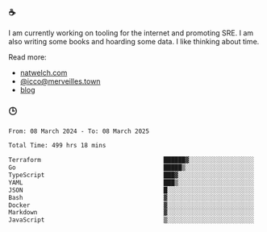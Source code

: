 ### ☕

I am currently working on tooling for the internet and promoting SRE. I am also writing some books and hoarding some data. I like thinking about time. 

Read more:

 - [natwelch.com](https://natwelch.com)
 - [@icco@merveilles.town](https://merveilles.town/@icco)
 - [blog](https://writing.natwelch.com)

### 🕒

<!--START_SECTION:waka-->

```txt
From: 08 March 2024 - To: 08 March 2025

Total Time: 499 hrs 18 mins

Terraform                                  ██████▓░░░░░░░░░░░░░░░░░░   26.89 %
Go                                         █████▒░░░░░░░░░░░░░░░░░░░   21.14 %
TypeScript                                 ███▓░░░░░░░░░░░░░░░░░░░░░   14.48 %
YAML                                       ███▒░░░░░░░░░░░░░░░░░░░░░   12.93 %
JSON                                       █░░░░░░░░░░░░░░░░░░░░░░░░   04.49 %
Bash                                       ▓░░░░░░░░░░░░░░░░░░░░░░░░   03.12 %
Docker                                     ▓░░░░░░░░░░░░░░░░░░░░░░░░   02.94 %
Markdown                                   ▓░░░░░░░░░░░░░░░░░░░░░░░░   02.26 %
JavaScript                                 ▒░░░░░░░░░░░░░░░░░░░░░░░░   01.98 %
```

<!--END_SECTION:waka-->
